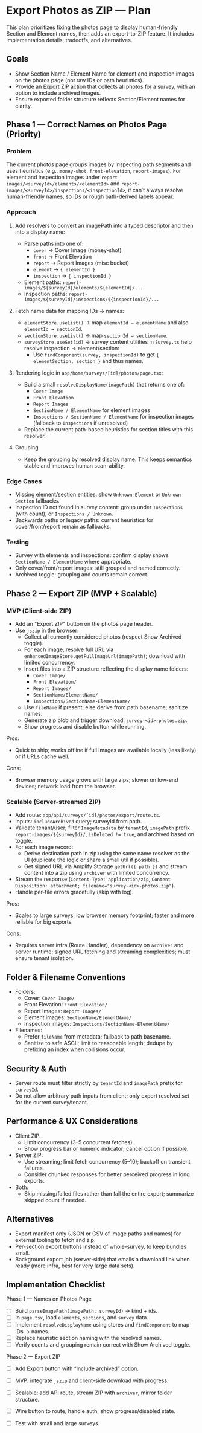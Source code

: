 # Export Photos as ZIP — Plan

This plan prioritizes fixing the photos page to display human-friendly Section and Element names, then adds an export-to-ZIP feature. It includes implementation details, tradeoffs, and alternatives.

## Goals

- Show Section Name / Element Name for element and inspection images on the photos page (not raw IDs or path heuristics).
- Provide an Export ZIP action that collects all photos for a survey, with an option to include archived images.
- Ensure exported folder structure reflects Section/Element names for clarity.

## Phase 1 — Correct Names on Photos Page (Priority)

### Problem
The current photos page groups images by inspecting path segments and uses heuristics (e.g., `money-shot`, `front-elevation`, `report-images`). For element and inspection images under `report-images/<surveyId>/elements/<elementId>` and `report-images/<surveyId>/inspections/<inspectionId>`, it can’t always resolve human-friendly names, so IDs or rough path-derived labels appear.

### Approach

1. Add resolvers to convert an imagePath into a typed descriptor and then into a display name:
   - Parse paths into one of:
     - `cover` → Cover Image (money-shot)
     - `front` → Front Elevation
     - `report` → Report Images (misc bucket)
     - `element` → `{ elementId }`
     - `inspection` → `{ inspectionId }`
   - Element paths: `report-images/${surveyId}/elements/${elementId}/...`
   - Inspection paths: `report-images/${surveyId}/inspections/${inspectionId}/...`

2. Fetch name data for mapping IDs → names:
   - `elementStore.useList()` → map `elementId → elementName` and also `elementId → sectionId`.
   - `sectionStore.useList()` → map `sectionId → sectionName`.
   - `surveyStore.useGet(id)` → survey content utilities in `Survey.ts` help resolve inspection → element/section:
     - Use `findComponent(survey, inspectionId)` to get `{ elementSection, section }` and thus names.

3. Rendering logic in `app/home/surveys/[id]/photos/page.tsx`:
   - Build a small `resolveDisplayName(imagePath)` that returns one of:
     - `Cover Image`
     - `Front Elevation`
     - `Report Images`
     - `SectionName / ElementName` for element images
     - `Inspections / SectionName / ElementName` for inspection images (fallback to `Inspections` if unresolved)
   - Replace the current path-based heuristics for section titles with this resolver.

4. Grouping
   - Keep the grouping by resolved display name. This keeps semantics stable and improves human scan-ability.

### Edge Cases

- Missing element/section entities: show `Unknown Element` or `Unknown Section` fallbacks.
- Inspection ID not found in survey content: group under `Inspections` (with count), or `Inspections / Unknown`.
- Backwards paths or legacy paths: current heuristics for cover/front/report remain as fallbacks.

### Testing

- Survey with elements and inspections: confirm display shows `SectionName / ElementName` where appropriate.
- Only cover/front/report images: still grouped and named correctly.
- Archived toggle: grouping and counts remain correct.

## Phase 2 — Export ZIP (MVP + Scalable)

### MVP (Client-side ZIP)

- Add an "Export ZIP" button on the photos page header.
- Use `jszip` in the browser:
  - Collect all currently considered photos (respect Show Archived toggle).
  - For each image, resolve full URL via `enhancedImageStore.getFullImageUrl(imagePath)`; download with limited concurrency.
  - Insert files into a ZIP structure reflecting the display name folders:
    - `Cover Image/`
    - `Front Elevation/`
    - `Report Images/`
    - `SectionName/ElementName/`
    - `Inspections/SectionName-ElementName/`
  - Use `fileName` if present; else derive from path basename; sanitize names.
  - Generate zip blob and trigger download: `survey-<id>-photos.zip`.
  - Show progress and disable button while running.

Pros:
- Quick to ship; works offline if full images are available locally (less likely) or if URLs cache well.

Cons:
- Browser memory usage grows with large zips; slower on low-end devices; network load from the browser.

### Scalable (Server-streamed ZIP)

- Add route: `app/api/surveys/[id]/photos/export/route.ts`.
- Inputs: `includeArchived` query; surveyId from path.
- Validate tenant/user; filter `ImageMetadata` by `tenantId`, `imagePath` prefix `report-images/${surveyId}/`, `isDeleted != true`, and archived based on toggle.
- For each image record:
  - Derive destination path in zip using the same name resolver as the UI (duplicate the logic or share a small util if possible).
  - Get signed URL via Amplify Storage `getUrl({ path })` and stream content into a zip using `archiver` with limited concurrency.
- Stream the response (`Content-Type: application/zip`, `Content-Disposition: attachment; filename="survey-<id>-photos.zip"`).
- Handle per-file errors gracefully (skip with log).

Pros:
- Scales to large surveys; low browser memory footprint; faster and more reliable for big exports.

Cons:
- Requires server infra (Route Handler), dependency on `archiver` and server runtime; signed URL fetching and streaming complexities; must ensure tenant isolation.

## Folder & Filename Conventions

- Folders:
  - Cover: `Cover Image/`
  - Front Elevation: `Front Elevation/`
  - Report Images: `Report Images/`
  - Element images: `SectionName/ElementName/`
  - Inspection images: `Inspections/SectionName-ElementName/`
- Filenames:
  - Prefer `fileName` from metadata; fallback to path basename.
  - Sanitize to safe ASCII; limit to reasonable length; dedupe by prefixing an index when collisions occur.

## Security & Auth

- Server route must filter strictly by `tenantId` and `imagePath` prefix for `surveyId`.
- Do not allow arbitrary path inputs from client; only export resolved set for the current survey/tenant.

## Performance & UX Considerations

- Client ZIP:
  - Limit concurrency (3–5 concurrent fetches).
  - Show progress bar or numeric indicator; cancel option if possible.
- Server ZIP:
  - Use streaming; limit fetch concurrency (5–10); backoff on transient failures.
  - Consider chunked responses for better perceived progress in long exports.
- Both:
  - Skip missing/failed files rather than fail the entire export; summarize skipped count if needed.

## Alternatives

- Export manifest only (JSON or CSV of image paths and names) for external tooling to fetch and zip.
- Per-section export buttons instead of whole-survey, to keep bundles small.
- Background export job (server-side) that emails a download link when ready (more infra, best for very large data sets).

## Implementation Checklist

Phase 1 — Names on Photos Page
- [ ] Build `parseImagePath(imagePath, surveyId)` → kind + ids.
- [ ] In `page.tsx`, load `elements`, `sections`, and `survey` data.
- [ ] Implement `resolveDisplayName` using stores and `findComponent` to map IDs → names.
- [ ] Replace heuristic section naming with the resolved names.
- [ ] Verify counts and grouping remain correct with Show Archived toggle.

Phase 2 — Export ZIP
- [ ] Add Export button with “Include archived” option.
- [ ] MVP: integrate `jszip` and client-side download with progress.
- [ ] Scalable: add API route, stream ZIP with `archiver`, mirror folder structure.
- [ ] Wire button to route; handle auth; show progress/disabled state.
- [ ] Test with small and large surveys.

